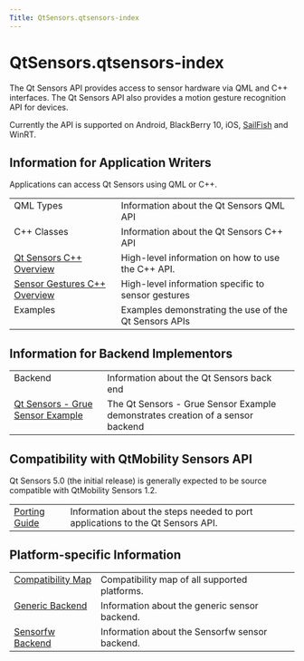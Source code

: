 ```yaml
---
Title: QtSensors.qtsensors-index
---
```


# QtSensors.qtsensors-index

<span class="subtitle"></span>
<!-- $$$qtsensors-index.html-description -->
<p>The Qt Sensors API provides access to sensor hardware via QML and C++ interfaces. The Qt Sensors API also provides a motion gesture recognition API for devices.</p>
<p>Currently the API is supported on Android, BlackBerry 10, iOS, <a href="https://sailfishos.org">SailFish</a> and WinRT.</p>
<h2 id="information-for-application-writers">Information for Application Writers</h2>
<p>Applications can access Qt Sensors using QML or C++.</p>
<table class="generic">
<tr valign="top"><td >QML Types</td><td >Information about the Qt Sensors QML API</td></tr>
<tr valign="top"><td >C++ Classes</td><td >Information about the Qt Sensors C++ API</td></tr>
<tr valign="top"><td ><a href="QtSensors.qtsensors-cpp.md">Qt Sensors C++ Overview</a></td><td >High-level information on how to use the C++ API.</td></tr>
<tr valign="top"><td ><a href="QtSensors.qtsensorgestures-cpp.md">Sensor Gestures C++ Overview</a></td><td >High-level information specific to sensor gestures</td></tr>
<tr valign="top"><td >Examples</td><td >Examples demonstrating the use of the Qt Sensors APIs</td></tr>
</table>
<h2 id="information-for-backend-implementors">Information for Backend Implementors</h2>
<table class="generic">
<tr valign="top"><td >Backend</td><td >Information about the Qt Sensors back end</td></tr>
<tr valign="top"><td ><a href="https://developer.ubuntu.comapps/qml/sdk-15.04/QtSensors.grue/">Qt Sensors - Grue Sensor Example</a></td><td >The Qt Sensors - Grue Sensor Example demonstrates creation of a sensor backend</td></tr>
</table>
<h2 id="compatibility-with-qtmobility-sensors-api">Compatibility with QtMobility Sensors API</h2>
<p>Qt Sensors 5.0 (the initial release) is generally expected to be source compatible with QtMobility Sensors 1.2&#x2e;</p>
<table class="generic">
<tr valign="top"><td ><a href="QtSensors.qtsensors-porting.md">Porting Guide</a></td><td >Information about the steps needed to port applications to the Qt Sensors API.</td></tr>
</table>
<h2 id="platform-specific-information">Platform-specific Information</h2>
<table class="generic">
<tr valign="top"><td ><a href="QtSensors.compatmap.md">Compatibility Map</a></td><td >Compatibility map of all supported platforms.</td></tr>
<tr valign="top"><td ><a href="QtSensors.genericbackend.md">Generic Backend</a></td><td >Information about the generic sensor backend.</td></tr>
<tr valign="top"><td ><a href="QtSensors.senorfwbackend.md">Sensorfw Backend</a></td><td >Information about the Sensorfw sensor backend.</td></tr>
</table>
<!-- @@@qtsensors-index.html -->
